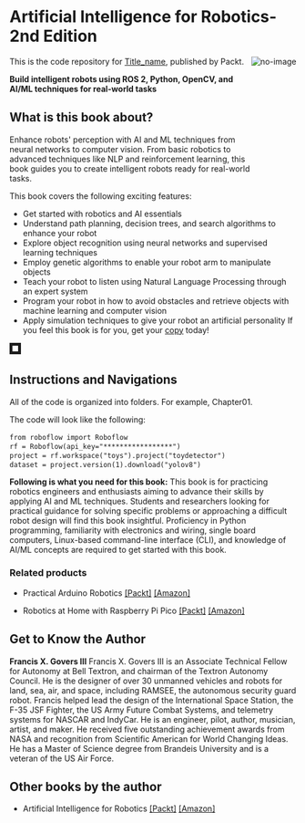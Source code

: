 # Artificial Intelligence for Robotics- 2nd Edition

<a href="https://www.packtpub.com/product/artificial-intelligence-for-robotics-second-edition/9781805129592"><img src="(https://content.packt.com/B19846/cover_image_small.jpg replace this with book cover link from packtpub)" alt="no-image" height="256px" align="right"></a>

This is the code repository for [Title_name](https://www.packtpub.com/product/artificial-intelligence-for-robotics-second-edition/9781805129592), published by Packt.

**Build intelligent robots using ROS 2, Python, OpenCV, and AI/ML techniques for real-world tasks**

## What is this book about?
Enhance robots' perception with AI and ML techniques from neural networks to computer vision. From basic robotics to advanced techniques like NLP and reinforcement learning, this book guides you to create intelligent robots ready for real-world tasks.

This book covers the following exciting features:
* Get started with robotics and AI essentials
* Understand path planning, decision trees, and search algorithms to enhance your robot
* Explore object recognition using neural networks and supervised learning techniques
* Employ genetic algorithms to enable your robot arm to manipulate objects
* Teach your robot to listen using Natural Language Processing through an expert system
* Program your robot in how to avoid obstacles and retrieve objects with machine learning and computer vision
* Apply simulation techniques to give your robot an artificial personality
If you feel this book is for you, get your [copy](https://www.amazon.com/Artificial-Intelligence-Robotics-intelligent-techniques-ebook/dp/B0CRDWMW5R) today!

<a href="https://www.packtpub.com/?utm_source=github&utm_medium=banner&utm_campaign=GitHubBanner"><img src="https://raw.githubusercontent.com/PacktPublishing/GitHub/master/GitHub.png" 
alt="https://www.packtpub.com/" border="5" /></a>

## Instructions and Navigations
All of the code is organized into folders. For example, Chapter01.

The code will look like the following:
```
from roboflow import Roboflow
rf = Roboflow(api_key="*****************")
project = rf.workspace("toys").project("toydetector")
dataset = project.version(1).download("yolov8")

```

**Following is what you need for this book:**
This book is for practicing robotics engineers and enthusiasts aiming to advance their skills by applying AI and ML techniques. Students and researchers looking for practical guidance for solving specific problems or approaching a difficult robot design will find this book insightful.
Proficiency in Python programming, familiarity with electronics and wiring, single board computers, Linux-based command-line interface (CLI), and knowledge of AI/ML concepts are required to get started with this book.

### Related products
* Practical Arduino Robotics [[Packt]](https://www.packtpub.com/product/practical-arduino-robotics/9781804613177) [[Amazon]](https://www.amazon.in/dp/1804613177)

* Robotics at Home with Raspberry Pi Pico [[Packt]](https://www.packtpub.com/product/robotics-at-home-with-raspberry-pi-pico/9781803246079) [[Amazon]](https://www.amazon.in/dp/1803246073)

## Get to Know the Author
**Francis X. Govers III**
Francis X. Govers III is an Associate Technical Fellow for Autonomy at Bell Textron, and chairman of the Textron Autonomy Council. He is the designer of over 30 unmanned vehicles and robots for land, sea, air, and space, including RAMSEE, the autonomous security guard robot. Francis helped lead the design of the International Space Station, the F-35 JSF Fighter, the US Army Future Combat Systems, and telemetry systems for NASCAR and IndyCar. He is an engineer, pilot, author, musician, artist, and maker. He received five outstanding achievement awards from NASA and recognition from Scientific American for World Changing Ideas. He has a Master of Science degree from Brandeis University and is a veteran of the US Air Force.

## Other books by the author
* Artificial Intelligence for Robotics [[Packt]](https://www.packtpub.com/product/artificial-intelligence-for-robotics/9781788835442) [[Amazon]](https://www.amazon.com/Artificial-Intelligence-Robotics-intelligent-techniques/dp/1788835441)

